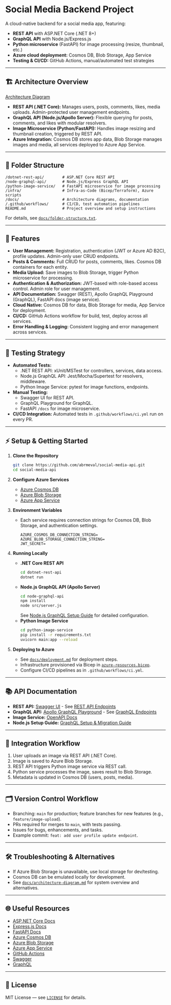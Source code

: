 # Social Media Backend Project

A cloud-native backend for a social media app, featuring:

- **REST API** with ASP.NET Core (.NET 8+)
- **GraphQL API** with Node.js/Express.js
- **Python microservice** (FastAPI) for image processing (resize, thumbnail, etc.)
- **Azure cloud deployment:** Cosmos DB, Blob Storage, App Service
- **Testing & CI/CD:** GitHub Actions, manual/automated test strategies

---

## 🏗 Architecture Overview

[Architecture Diagram](docs/architecture-diagram.md)

- **REST API (.NET Core):** Manages users, posts, comments, likes, media uploads. Admin-protected user management endpoints.
- **GraphQL API (Node.js/Apollo Server):** Flexible querying for posts, comments, and likes with modular resolvers.
- **Image Microservice (Python/FastAPI):** Handles image resizing and thumbnail creation, triggered by REST API.
- **Azure Integration:** Cosmos DB stores app data, Blob Storage manages images and media, all services deployed to Azure App Service.

---

## 📁 Folder Structure

```
/dotnet-rest-api/        # ASP.NET Core REST API
/node-graphql-api/       # Node.js/Express GraphQL API
/python-image-service/   # FastAPI microservice for image processing
/infra/                  # Infra-as-Code (Bicep/Terraform), Azure scripts
/docs/                   # Architecture diagrams, documentation
/.github/workflows/      # CI/CD, test automation pipelines
README.md                # Project overview and setup instructions
```
For details, see [`docs/folder-structure.txt`](docs/folder-structure.txt).

---

## 🚀 Features

- **User Management:** Registration, authentication (JWT or Azure AD B2C), profile updates. Admin-only user CRUD endpoints.
- **Posts & Comments:** Full CRUD for posts, comments, likes. Cosmos DB containers for each entity.
- **Media Upload:** Save images to Blob Storage, trigger Python microservice for processing.
- **Authentication & Authorization:** JWT-based with role-based access control. Admin role for user management.
- **API Documentation:** Swagger (REST), Apollo GraphQL Playground (GraphQL), FastAPI docs (image service).
- **Cloud Native:** Cosmos DB for data, Blob Storage for media, App Service for deployment.
- **CI/CD:** GitHub Actions workflow for build, test, deploy across all services.
- **Error Handling & Logging:** Consistent logging and error management across services.

---

## 🧪 Testing Strategy

- **Automated Tests:**
  - .NET REST API: xUnit/MSTest for controllers, services, data access.
  - Node.js GraphQL API: Jest/Mocha/Supertest for resolvers, middleware.
  - Python Image Service: pytest for image functions, endpoints.
- **Manual Testing:**
  - Swagger UI for REST API.
  - GraphQL Playground for GraphQL.
  - FastAPI `/docs` for image microservice.
- **CI/CD Integration:** Automated tests in `.github/workflows/ci.yml` run on every PR.

---

## ⚡ Setup & Getting Started

1. **Clone the Repository**
    ```bash
    git clone https://github.com/abrmeval/social-media-api.git
    cd social-media-api
    ```

2. **Configure Azure Services**
    - [Azure Cosmos DB](https://learn.microsoft.com/azure/cosmos-db/)
    - [Azure Blob Storage](https://learn.microsoft.com/azure/storage/blobs/)
    - [Azure App Service](https://learn.microsoft.com/azure/app-service/)

3. **Environment Variables**
    - Each service requires connection strings for Cosmos DB, Blob Storage, and authentication settings.
      ```
      AZURE_COSMOS_DB_CONNECTION_STRING=
      AZURE_BLOB_STORAGE_CONNECTION_STRING=
      JWT_SECRET=
      ```

4. **Running Locally**
    - **.NET Core REST API**
      ```bash
      cd dotnet-rest-api
      dotnet run
      ```
    - **Node.js GraphQL API (Apollo Server)**
      ```bash
      cd node-graphql-api
      npm install
      node src/server.js
      ```
      See [Node.js GraphQL Setup Guide](docs/node-api/node-graphql-setup-guide.md) for detailed configuration.
    - **Python Image Service**
      ```bash
      cd python-image-service
      pip install -r requirements.txt
      uvicorn main:app --reload
      ```

5. **Deploying to Azure**
    - See [`docs/deployment.md`](docs/deployment.md) for deployment steps.
    - Infrastructure provisioned via Bicep in [`azure-resources.bicep`](azure-resources.bicep).
    - Configure CI/CD pipelines as in `.github/workflows/ci.yml`.

---

## 📚 API Documentation

- **REST API:** [Swagger UI](http://localhost:5000/swagger) - See [REST API Endpoints](docs/rest-api-endpoints.md)
- **GraphQL API:** [Apollo GraphQL Playground](http://localhost:4000/) - See [GraphQL Endpoints](docs/node-api/graphql-endpoints.md)
- **Image Service:** [OpenAPI Docs](http://localhost:8000/docs)
- **Node.js Setup Guide:** [GraphQL Setup & Migration Guide](docs/node-api/node-graphql-setup-guide.md)

---

## 🔄 Integration Workflow

1. User uploads an image via REST API (.NET Core).
2. Image is saved to Azure Blob Storage.
3. REST API triggers Python image service via REST call.
4. Python service processes the image, saves result to Blob Storage.
5. Metadata is updated in Cosmos DB (users, posts, media).

---

## 🗂️ Version Control Workflow

- Branching: `main` for production; feature branches for new features (e.g., `feature/image-upload`).
- PRs required for merges to `main`, with tests passing.
- Issues for bugs, enhancements, and tasks.
- Example commit: `feat: add user profile update endpoint`.

---

## 🛠 Troubleshooting & Alternatives

- If Azure Blob Storage is unavailable, use local storage for dev/testing.
- Cosmos DB can be emulated locally for development.
- See [`docs/architecture-diagram.md`](docs/architecture-diagram.md) for system overview and alternatives.

---

## 🌐 Useful Resources

- [ASP.NET Core Docs](https://learn.microsoft.com/aspnet/core/)
- [Express.js Docs](https://expressjs.com/)
- [FastAPI Docs](https://fastapi.tiangolo.com/)
- [Azure Cosmos DB](https://learn.microsoft.com/azure/cosmos-db/)
- [Azure Blob Storage](https://learn.microsoft.com/azure/storage/blobs/)
- [Azure App Service](https://learn.microsoft.com/azure/app-service/)
- [GitHub Actions](https://docs.github.com/actions)
- [Swagger](https://swagger.io/)
- [GraphQL](https://graphql.org/)

---

## 📄 License

MIT License — see [`LICENSE`](LICENSE) for details.